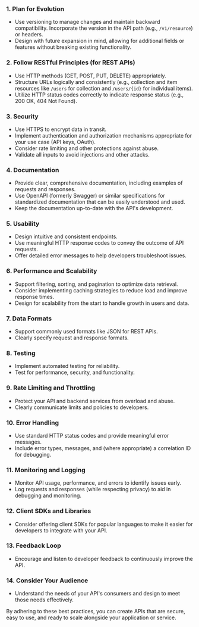 



### 1. **Plan for Evolution**
- Use versioning to manage changes and maintain backward compatibility. Incorporate the version in the API path (e.g., `/v1/resource`) or headers.
- Design with future expansion in mind, allowing for additional fields or features without breaking existing functionality.

### 2. **Follow RESTful Principles (for REST APIs)**
- Use HTTP methods (GET, POST, PUT, DELETE) appropriately.
- Structure URLs logically and consistently (e.g., collection and item resources like `/users` for collection and `/users/{id}` for individual items).
- Utilize HTTP status codes correctly to indicate response status (e.g., 200 OK, 404 Not Found).

### 3. **Security**
- Use HTTPS to encrypt data in transit.
- Implement authentication and authorization mechanisms appropriate for your use case (API keys, OAuth).
- Consider rate limiting and other protections against abuse.
- Validate all inputs to avoid injections and other attacks.

### 4. **Documentation**
- Provide clear, comprehensive documentation, including examples of requests and responses.
- Use OpenAPI (formerly Swagger) or similar specifications for standardized documentation that can be easily understood and used.
- Keep the documentation up-to-date with the API's development.

### 5. **Usability**
- Design intuitive and consistent endpoints.
- Use meaningful HTTP response codes to convey the outcome of API requests.
- Offer detailed error messages to help developers troubleshoot issues.

### 6. **Performance and Scalability**
- Support filtering, sorting, and pagination to optimize data retrieval.
- Consider implementing caching strategies to reduce load and improve response times.
- Design for scalability from the start to handle growth in users and data.

### 7. **Data Formats**
- Support commonly used formats like JSON for REST APIs.
- Clearly specify request and response formats.

### 8. **Testing**
- Implement automated testing for reliability.
- Test for performance, security, and functionality.

### 9. **Rate Limiting and Throttling**
- Protect your API and backend services from overload and abuse.
- Clearly communicate limits and policies to developers.

### 10. **Error Handling**
- Use standard HTTP status codes and provide meaningful error messages.
- Include error types, messages, and (where appropriate) a correlation ID for debugging.

### 11. **Monitoring and Logging**
- Monitor API usage, performance, and errors to identify issues early.
- Log requests and responses (while respecting privacy) to aid in debugging and monitoring.

### 12. **Client SDKs and Libraries**
- Consider offering client SDKs for popular languages to make it easier for developers to integrate with your API.

### 13. **Feedback Loop**
- Encourage and listen to developer feedback to continuously improve the API.

### 14. **Consider Your Audience**
- Understand the needs of your API's consumers and design to meet those needs effectively.

By adhering to these best practices, you can create APIs that are secure, easy to use, and ready to scale alongside your application or service.